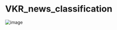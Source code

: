 # VKR_news_classification

![image](https://github.com/user-attachments/assets/d7e11a1a-2129-4a2b-9a9b-47c2ef108b01)
